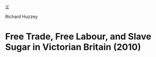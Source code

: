 [🇿](zotero://select/library/items/TCEHZTQM)

Richard Huzzey
# Free Trade, Free Labour, and Slave Sugar in Victorian Britain (2010)

